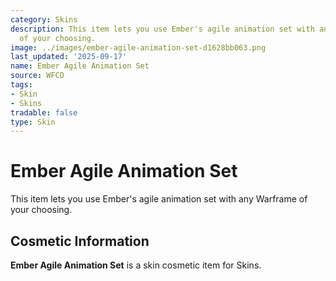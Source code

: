 ```yaml
---
category: Skins
description: This item lets you use Ember's agile animation set with any Warframe
  of your choosing.
image: ../images/ember-agile-animation-set-d1628bb063.png
last_updated: '2025-09-17'
name: Ember Agile Animation Set
source: WFCD
tags:
- Skin
- Skins
tradable: false
type: Skin
---
```


# Ember Agile Animation Set

This item lets you use Ember's agile animation set with any Warframe of your choosing.

## Cosmetic Information

**Ember Agile Animation Set** is a skin cosmetic item for Skins.

